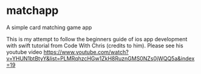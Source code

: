 # matchapp
A simple card matching game app

This is my attempt to follow the beginners guide of ios app development with swift tutorial from Code With Chris (credits to him).
Please see his youtube video https://www.youtube.com/watch?v=YHUN1btBtyY&list=PLMRqhzcHGw1ZkH8RuznGMS0NZs0jWQQ5a&index=19
